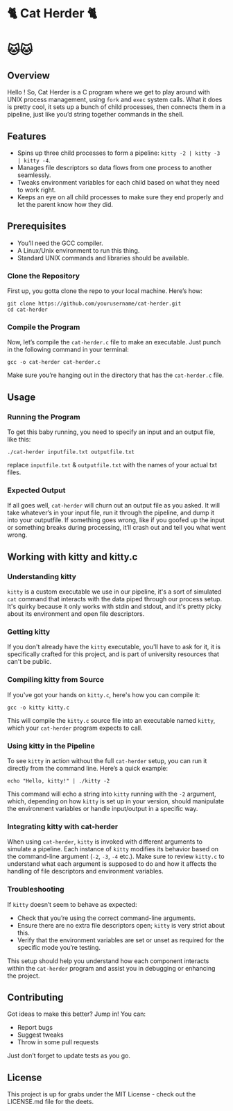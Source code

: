 # 🐈 Cat Herder 🐈 

# 🐱🐱

## Overview
Hello ! So, Cat Herder is a C program where we get to play around with UNIX process management, using `fork` and `exec` system calls. What it does is pretty cool, it sets up a bunch of child processes, then connects them in a pipeline, just like you’d string together commands in the shell.

## Features
- Spins up three child processes to form a pipeline: `kitty -2 | kitty -3 | kitty -4`.
- Manages file descriptors so data flows from one process to another seamlessly.
- Tweaks environment variables for each child based on what they need to work right.
- Keeps an eye on all child processes to make sure they end properly and let the parent know how they did.

## Prerequisites
- You’ll need the GCC compiler.
- A Linux/Unix environment to run this thing.
- Standard UNIX commands and libraries should be available.

### Clone the Repository
First up, you gotta clone the repo to your local machine. Here’s how:

```
git clone https://github.com/yourusername/cat-herder.git
cd cat-herder
```

### Compile the Program
Now, let’s compile the `cat-herder.c` file to make an executable. Just punch in the following command in your terminal:

```
gcc -o cat-herder cat-herder.c
```

Make sure you’re hanging out in the directory that has the `cat-herder.c` file.

## Usage

### Running the Program
To get this baby running, you need to specify an input and an output file, like this:

```
./cat-herder inputfile.txt outputfile.txt
```

replace `inputfile.txt` & `outputfile.txt` with the names of your actual txt files.

### Expected Output
If all goes well, `cat-herder` will churn out an output file as you asked. It will take whatever’s in your input file, run it through the pipeline, and dump it into your outputfile. If something goes wrong, like if you goofed up the input or something breaks during processing, it’ll crash out and tell you what went wrong.

## Working with kitty and kitty.c

### Understanding kitty
`kitty` is a custom executable we use in our pipeline, it's a sort of simulated `cat` command that interacts with the data piped through our process setup. It's quirky because it only works with stdin and stdout, and it's pretty picky about its environment and open file descriptors.

### Getting kitty
If you don't already have the `kitty` executable, you'll have to ask for it, it is specifically crafted for this project, and is part of university resources that can't be public.

### Compiling kitty from Source
If you've got your hands on `kitty.c`, here's how you can compile it:

```
gcc -o kitty kitty.c
```

This will compile the `kitty.c` source file into an executable named `kitty`, which your `cat-herder` program expects to call.

### Using kitty in the Pipeline
To see `kitty` in action without the full `cat-herder` setup, you can run it directly from the command line. Here’s a quick example:

```
echo "Hello, kitty!" | ./kitty -2
```

This command will echo a string into `kitty` running with the `-2` argument, which, depending on how `kitty` is set up in your version, should manipulate the environment variables or handle input/output in a specific way.

### Integrating kitty with cat-herder
When using `cat-herder`, `kitty` is invoked with different arguments to simulate a pipeline. Each instance of `kitty` modifies its behavior based on the command-line argument (`-2`, `-3`, `-4` etc.). Make sure to review `kitty.c` to understand what each argument is supposed to do and how it affects the handling of file descriptors and environment variables.

### Troubleshooting
If `kitty` doesn’t seem to behave as expected:
- Check that you’re using the correct command-line arguments.
- Ensure there are no extra file descriptors open; `kitty` is very strict about this.
- Verify that the environment variables are set or unset as required for the specific mode you’re testing.

This setup should help you understand how each component interacts within the `cat-herder` program and assist you in debugging or enhancing the project.

## Contributing
Got ideas to make this better? Jump in! You can:
- Report bugs
- Suggest tweaks
- Throw in some pull requests

Just don’t forget to update tests as you go.

## License
This project is up for grabs under the MIT License - check out the LICENSE.md file for the deets.

